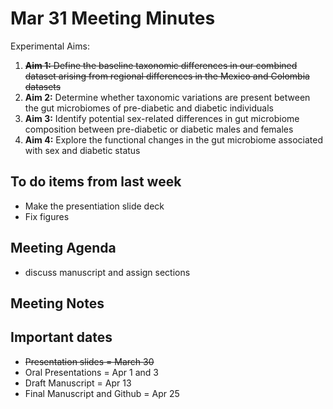 # Mar 31 Meeting Minutes

Experimental Aims: 
1. ~~**Aim 1:** Define the baseline taxonomic differences in our combined dataset arising from regional differences in the Mexico and Colombia datasets~~
2. **Aim 2:** Determine whether taxonomic variations are present between the gut microbiomes of pre-diabetic and diabetic individuals
3. **Aim 3:** Identify potential sex-related differences in gut microbiome composition between pre-diabetic or diabetic males and females
4. **Aim 4:** Explore the functional changes in the gut microbiome associated with sex and diabetic status

## To do items from last week
* Make the presentiation slide deck
* Fix figures

## Meeting Agenda
* discuss manuscript and assign sections

## Meeting Notes


## Important dates
* ~~Presentation slides = March 30~~
* Oral Presentations = Apr 1 and 3
* Draft Manuscript = Apr 13
* Final Manuscript and Github = Apr 25

